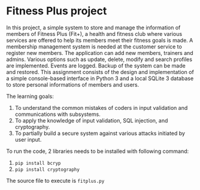 # Fitness Plus project

In this project, a simple system to store and manage the information of members of Fitness Plus (Fit+), a health and fitness club where various services are offered to help its members meet their fitness goals is made. A membership management system is needed at the customer service to register new members.
The application can add new members, trainers and admins. Various options such as update, delete, modify and search profiles are implemented. Events are logged. Backup of the system can be made and restored. 
This assignment consists of the design and implementation of a simple console-based interface in Python 3 and a local SQLite 3 database to store personal informations of members and users.

The learning goals:
1.	To understand the common mistakes of coders in input validation and communications with subsystems.
2.	To apply the knowledge of input validation, SQL injection, and cryptography.
3.	To partially build a secure system against various attacks initiated by user input.

To run the code, 2 libraries needs to be installed with following command: 
1) ```pip install bcryp```
2) ```pip install cryptography```

The source file to execute is ```fitplus.py```
